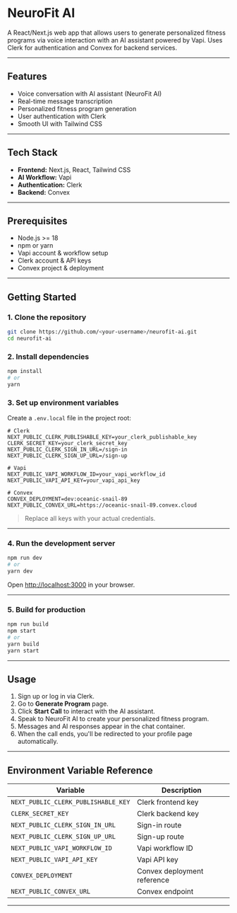 # NeuroFit AI

A React/Next.js web app that allows users to generate personalized fitness programs via voice interaction with an AI assistant powered by Vapi. Uses Clerk for authentication and Convex for backend services.

---

## Features

* Voice conversation with AI assistant (NeuroFit AI)
* Real-time message transcription
* Personalized fitness program generation
* User authentication with Clerk
* Smooth UI with Tailwind CSS

---

## Tech Stack

* **Frontend:** Next.js, React, Tailwind CSS
* **AI Workflow:** Vapi
* **Authentication:** Clerk
* **Backend:** Convex

---

## Prerequisites

* Node.js >= 18
* npm or yarn
* Vapi account & workflow setup
* Clerk account & API keys
* Convex project & deployment

---

## Getting Started

### 1. Clone the repository

```bash
git clone https://github.com/<your-username>/neurofit-ai.git
cd neurofit-ai
```

### 2. Install dependencies

```bash
npm install
# or
yarn
```

### 3. Set up environment variables

Create a `.env.local` file in the project root:

```env
# Clerk
NEXT_PUBLIC_CLERK_PUBLISHABLE_KEY=your_clerk_publishable_key
CLERK_SECRET_KEY=your_clerk_secret_key
NEXT_PUBLIC_CLERK_SIGN_IN_URL=/sign-in
NEXT_PUBLIC_CLERK_SIGN_UP_URL=/sign-up

# Vapi
NEXT_PUBLIC_VAPI_WORKFLOW_ID=your_vapi_workflow_id
NEXT_PUBLIC_VAPI_API_KEY=your_vapi_api_key

# Convex
CONVEX_DEPLOYMENT=dev:oceanic-snail-89
NEXT_PUBLIC_CONVEX_URL=https://oceanic-snail-89.convex.cloud
```

> Replace all keys with your actual credentials.

---

### 4. Run the development server

```bash
npm run dev
# or
yarn dev
```

Open [http://localhost:3000](http://localhost:3000) in your browser.

---

### 5. Build for production

```bash
npm run build
npm start
# or
yarn build
yarn start
```

---

## Usage

1. Sign up or log in via Clerk.
2. Go to **Generate Program** page.
3. Click **Start Call** to interact with the AI assistant.
4. Speak to NeuroFit AI to create your personalized fitness program.
5. Messages and AI responses appear in the chat container.
6. When the call ends, you'll be redirected to your profile page automatically.

---



## Environment Variable Reference

| Variable                            | Description                 |
| ----------------------------------- | --------------------------- |
| `NEXT_PUBLIC_CLERK_PUBLISHABLE_KEY` | Clerk frontend key          |
| `CLERK_SECRET_KEY`                  | Clerk backend key           |
| `NEXT_PUBLIC_CLERK_SIGN_IN_URL`     | Sign-in route               |
| `NEXT_PUBLIC_CLERK_SIGN_UP_URL`     | Sign-up route               |
| `NEXT_PUBLIC_VAPI_WORKFLOW_ID`      | Vapi workflow ID            |
| `NEXT_PUBLIC_VAPI_API_KEY`          | Vapi API key                |
| `CONVEX_DEPLOYMENT`                 | Convex deployment reference |
| `NEXT_PUBLIC_CONVEX_URL`            | Convex endpoint             |

---

